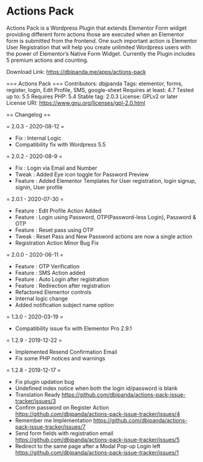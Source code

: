 # Actions Pack
Actions Pack is a Wordpress Plugin that extends Elementor Form widget providing different form actions those are executed when an Elementor form is submitted from the frontend. One such important action is Elementor User Registration that will help you create unlimited Wordpress users with the power of Elementor’s Native Form Widget. Currently the Plugin includes 5 premium actions and counting.

Download Link: https://dbjpanda.me/apps/actions-pack

=== Actions Pack ===
Contributors: dbjpanda
Tags: elementor, forms, register, login, Edit Profile, SMS, google-sheet
Requires at least: 4.7
Tested up to: 5.5
Requires PHP: 5.4
Stable tag: 2.0.3
License: GPLv2 or later
License URI: https://www.gnu.org/licenses/gpl-2.0.html

== Changelog ==

= 2.0.3 - 2020-08-12 =
* Fix : Internal Logic
* Compatibility fix with Wordpress 5.5

= 2.0.2 - 2020-08-9 =
* Fix : Login via Email and Number
* Tweak : Added Eye icon toggle for Password Preview
* Feature : Added Elementor Templates for User registration, login signup, signin, User profile

= 2.0.1 - 2020-07-30 =
* Feature : Edit Profile Action Added
* Feature : Login using Password, OTP(Password-less Login), Password & OTP
* Feature : Reset pass using OTP
* Tweak : Reset Pass and New Password actions are now a single action
* Registration Action Minor Bug Fix

= 2.0.0 - 2020-06-11 =
* Feature : OTP Verification
* Feature : SMS Action added
* Feature : Auto Login after registration
* Feature : Redirection after registration
* Refactored Elementor controls
* Internal logic change
* Added notification subject name option

= 1.3.0 - 2020-03-19 =
* Compatibility issue fix with Elementor Pro 2.9.1

= 1.2.9 - 2019-12-22 =
* Implemented Resend Confirmation Email
* Fix some PHP notices and warnings

= 1.2.8 - 2019-12-17 =
* Fix plugin updation bug
* Undefined index notice when both the login id/password is blank
* Translation Ready https://github.com/dbjpanda/actions-pack-issue-tracker/issues/3
* Confirm password on Register Action https://github.com/dbjpanda/actions-pack-issue-tracker/issues/4
* Remember me Implementation https://github.com/dbjpanda/actions-pack-issue-tracker/issues/7
* Send form fields with registration email https://github.com/dbjpanda/actions-pack-issue-tracker/issues/5
* Redirect to the same page after a Modal Pop-up Login left https://github.com/dbjpanda/actions-pack-issue-tracker/issues/1
